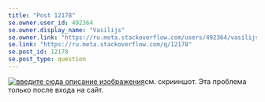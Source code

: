 ```yaml
---
title: "Post 12178"
se.owner.user_id: 492364
se.owner.display_name: "Vasilijs"
se.owner.link: "https://ru.meta.stackoverflow.com/users/492364/vasilijs"
se.link: "https://ru.meta.stackoverflow.com/q/12178"
se.post_id: 12178
se.post_type: question
---
```

<p><a href="https://i.stack.imgur.com/SCn4R.png" rel="nofollow noreferrer"><img src="https://i.stack.imgur.com/SCn4R.png" alt="введите сюда описание изображения" /></a>см. скрииншот. Эта проблема только после входа на сайт.</p>

